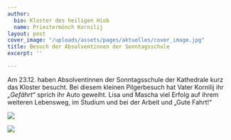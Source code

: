 ```yaml
---
author:
  bio: Kloster des heiligen Hiob
  name: Priestermönch Kornilij
layout: post
cover_image: "/uploads/assets/pages/aktuelles/cover_image.jpg"
title: Besuch der Absolventinnen der Sonntagsschule
excerpt: ''

---
```

Am 23.12. haben Absolventinnen der Sonntagsschule der Kathedrale kurz das Kloster besucht. Bei diesem kleinen Pilgerbesuch hat Vater Kornilij ihr _„Gefährt“_ sprich ihr Auto geweiht. Lisa und Mascha viel Erfolg auf ihrem weiteren Lebensweg, im Studium und bei der Arbeit und „Gute Fahrt!“

![](https://res.cloudinary.com/hiobmon/image/upload/v1609152135/media/2020/1433f07b-38d0-48c0-b3de-d75ab99e6f8a_drq4bs.jpg)

![](https://res.cloudinary.com/hiobmon/image/upload/v1609152166/media/2020/30342329-24b7-45e7-bad4-72509e3ec382_pw28sw.jpg)